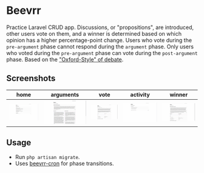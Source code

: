 # Beevrr
Practice Laravel CRUD app. Discussions, or "propositions", are introduced, other users vote on them, and a winner is determined based on which opinion has a higher percentage-point change. Users who vote during the `pre-argument` phase cannot respond during the `argument` phase. Only users who voted during the `pre-argument` phase can vote during the `post-argument` phase. Based on the ["Oxford-Style" of debate](https://en.wikipedia.org/wiki/Debate#Oxford-style_debating).
## Screenshots
| home | arguments | vote | activity | winner |
| - | - | - | - | - |
| ![alt text](https://raw.githubusercontent.com/01mu/beevrr/master/screenshots/1.png "home") | ![alt text](https://raw.githubusercontent.com/01mu/beevrr/master/screenshots/2.png "arguments") | ![alt text](https://raw.githubusercontent.com/01mu/beevrr/master/screenshots/3.png "vote") | ![alt text](https://raw.githubusercontent.com/01mu/beevrr/master/screenshots/4.png "activities") | ![alt text](https://raw.githubusercontent.com/01mu/beevrr/master/screenshots/5.png "winner")
## Usage
* Run `php artisan migrate`.
* Uses [beevrr-cron](https://www.github.com/01mu/beevrr-cron) for phase transitions.
